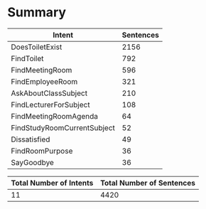 # Summary

| Intent | Sentences |
| --- | --- |
| DoesToiletExist | 2156 |
| FindToilet | 792 |
| FindMeetingRoom | 596 |
| FindEmployeeRoom | 321 |
| AskAboutClassSubject | 210 |
| FindLecturerForSubject | 108 |
| FindMeetingRoomAgenda | 64 |
| FindStudyRoomCurrentSubject | 52 |
| Dissatisfied | 49 |
| FindRoomPurpose | 36 |
| SayGoodbye | 36 |

|Total Number of Intents | Total Number of Sentences |
| --- | --- |
| 11 | 4420 |
